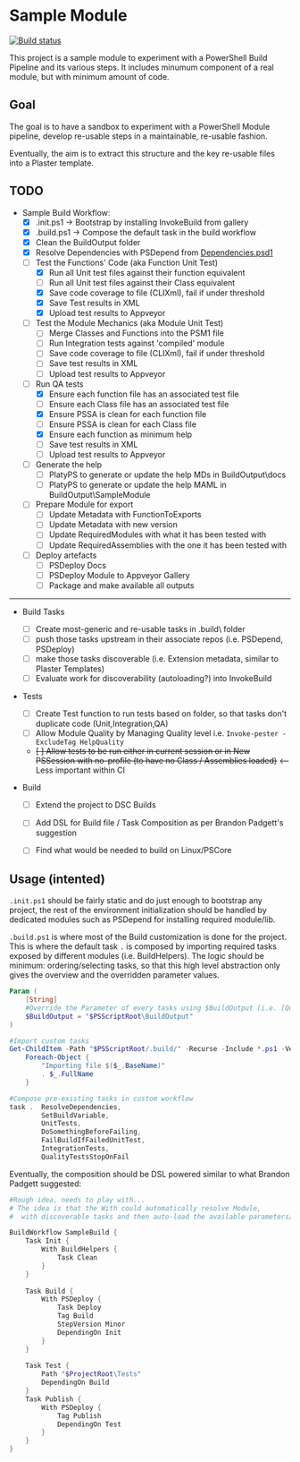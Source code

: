 # Sample Module

[![Build status](https://ci.appveyor.com/api/projects/status/nwjaovie2iqoexf5?svg=true)](https://ci.appveyor.com/project/gaelcolas/samplemodule)

This project is a sample module to experiment with a PowerShell Build Pipeline and its various steps.
It includes minumum component of a real module, but with minimum amount of code.

## Goal

The goal is to have a sandbox to experiment with a PowerShell Module pipeline, develop re-usable steps in a maintainable, re-usable fashion.

Eventually, the aim is to extract this structure and the key re-usable files into a Plaster template.

## TODO
- Sample Build Workflow:
    - [x] .init.ps1  -> Bootstrap by installing InvokeBuild from gallery
    - [x] .build.ps1 -> Compose the default task in the build workflow
    - [x] Clean the BuildOutput folder
    - [x] Resolve Dependencies with PSDepend from [Dependencies.psd1](./Dependencies.psd1)
    - [ ] Test the Functions' Code (aka Function Unit Test)
        - [x] Run all Unit test files against their function equivalent
        - [ ] Run all Unit test files against their Class equivalent
        - [x] Save code coverage to file (CLIXml), fail if under threshold
        - [x] Save Test results in XML
        - [x] Upload test results to Appveyor
    - [ ] Test the Module Mechanics (aka Module Unit Test)
        - [ ] Merge Classes and Functions into the PSM1 file
        - [ ] Run Integration tests against 'compiled' module
        - [ ] Save code coverage to file (CLIXml), fail if under threshold
        - [ ] Save test results in XML
        - [ ] Upload test results to Appveyor
    - [ ] Run QA tests
        - [x] Ensure each function file has an associated test file
        - [ ] Ensure each Class file has an associated test file
        - [x] Ensure PSSA is clean for each function file
        - [ ] Ensure PSSA is clean for each Class file
        - [x] Ensure each function as minimum help
        - [ ] Save test results in XML
        - [ ] Upload test results to Appveyor
    - [ ] Generate the help
        - [ ] PlatyPS to generate or update the help MDs in BuildOutput\docs
        - [ ] PlatyPS to generate or update the help MAML in BuildOutput\SampleModule
    - [ ] Prepare Module for export
        - [ ] Update Metadata with FunctionToExports
        - [ ] Update Metadata with new version
        - [ ] Update RequiredModules with what it has been tested with
        - [ ] Update RequiredAssemblies with the one it has been tested with
    - [ ] Deploy artefacts
        - [ ] PSDeploy Docs
        - [ ] PSDeploy Module to Appveyor Gallery
        - [ ] Package and make available all outputs

---------------
- Build Tasks
    - [ ] Create most-generic and re-usable tasks in \.build\ folder
    - [ ] push those tasks upstream in their associate repos (i.e. PSDepend, PSDeploy)
    - [ ] make those tasks discoverable (i.e. Extension metadata, similar to Plaster Templates)
    - [ ] Evaluate work for discoverability (autoloading?) into InvokeBuild

- Tests
    - [ ] Create Test function to run tests based on folder, so that tasks don't duplicate code (Unit,Integration,QA)
    - [ ] Allow Module Quality by Managing Quality level i.e. `Invoke-pester -ExcludeTag HelpQuality` 
    - ~~[ ] Allow tests to be run either in current session or in New PSSession with no-profile (to have no Class / Assemblies loaded)~~ <-- Less important within CI

- Build
    - [ ] Extend the project to DSC Builds
    - [ ] Add DSL for Build file / Task Composition as per Brandon Padgett's suggestion
    - [ ] Find what would be needed to build on Linux/PSCore


## Usage (intented)

`.init.ps1` should be fairly static and do just enough to bootstrap any project, the rest of the environment initialization should be handled by dedicated modules such as PSDepend for installing required module/lib.

`.build.ps1` is where most of the Build customization is done for the project. This is where the default task `.` is composed by importing required tasks exposed by different modules (i.e. BuildHelpers). The logic should be minimum: ordering/selecting tasks, so that this high level abstraction only gives the overview and the overridden parameter values.
```PowerShell
Param (
    [String]
    #Override the Parameter of every tasks using $BuildOutput (i.e. [QualityTests](.build/Pester/QualityTests.pester.build.ps1))
    $BuildOutput = "$PSScriptRoot\BuildOutput"
)

#Import custom tasks
Get-ChildItem -Path "$PSScriptRoot/.build/" -Recurse -Include *.ps1 -Verbose |
    Foreach-Object {
        "Importing file $($_.BaseName)" 
        . $_.FullName 
    }

#Compose pre-existing tasks in custom workflow
task .  ResolveDependencies,
        SetBuildVariable,
        UnitTests, 
        DoSomethingBeforeFailing,
        FailBuildIfFailedUnitTest, 
        IntegrationTests, 
        QualityTestsStopOnFail
```
Eventually, the composition should be DSL powered similar to what Brandon Padgett suggested:

```PowerShell
#Rough idea, needs to play with...
# The idea is that the With could automatically resolve Module, 
#  with discoverable tasks and then auto-load the available parameters/DSL for that task.

BuildWorkflow SampleBuild {
    Task Init {
        With BuildHelpers {
            Task Clean
        }
    }
    
    Task Build {
        With PSDeploy {
            Task Deploy
            Tag Build
            StepVersion Minor
            DependingOn Init
        }
    }
    
    Task Test {
        Path "$ProjectRoot\Tests"
        DependingOn Build
    }
    Task Publish {
        With PSDeploy {
            Tag Publish
            DependingOn Test
        }
    }
}

```
